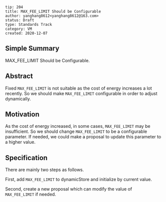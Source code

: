 ```
tip: 204
title: MAX_FEE_LIMIT Should be Configurable
author: yanghang8612<yanghang8612@163.com>
status: Draft
type: Standards Track
category: VM
created: 2020-12-07
```

## Simple Summary

MAX_FEE_LIMIT Should be Configurable.

## Abstract

Fixed `MAX_FEE_LIMIT` is not suitable as the cost of energy increases a lot recently. So we should make `MAX_FEE_LIMIT`  configurable in order to adjust dynamically.

## Motivation

As the cost of energy increased, in some cases, `MAX_FEE_LIMIT` may be insufficient. So we should change `MAX_FEE_LIMIT` to be a configurable parameter. If needed, we could make a proposal to update this parameter to a higher value.

## Specification

There are mainly two steps as follows.

First, add `MAX_FEE_LIMIT` to dynamicStore and initialize by current value.

Second, create a new proposal which can modify the value of `MAX_FEE_LIMIT` if needed.